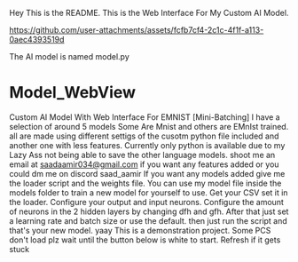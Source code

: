 Hey This is the README.
This is the Web Interface For My Custom AI Model.

https://github.com/user-attachments/assets/fcfb7cf4-2c1c-4f1f-a113-0aec4393519d


The AI model is named model.py
# Model_WebView
Custom AI Model With Web Interface For EMNIST [Mini-Batching]
I have a selection of around 5 models
Some Are Mnist and others are EMnIst trained.
all are made using different settigs of the cusotm python file included and another one with less features.
Currently only python is available due to my Lazy Ass not being able to save the other language models.
shoot me an email at saadaamir034@gmail.com if you want any features added or you could dm me on discord saad_aamir
If you want any models added give me the loader script and the weights file.
You can use my model file inside the models folder to train a new model for yourself to use.
Get your CSV set it in the loader. Configure your output and input neurons. Configure the amount of neurons in the 2 hidden layers by changing dfh and gfh. 
After that just set a learning rate and batch size or use the default.
then just run the script and that's your new model. yaay
This is a demonstration project.
Some PCS don't load plz wait until the button below is white to start. Refresh if it gets stuck
